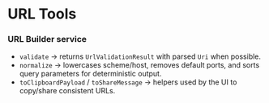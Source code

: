 # URL Tools

### URL Builder service

- `validate` -> returns `UrlValidationResult` with parsed `Uri` when possible.
- `normalize` -> lowercases scheme/host, removes default ports, and sorts query parameters for deterministic output.
- `toClipboardPayload` / `toShareMessage` -> helpers used by the UI to copy/share consistent URLs.
